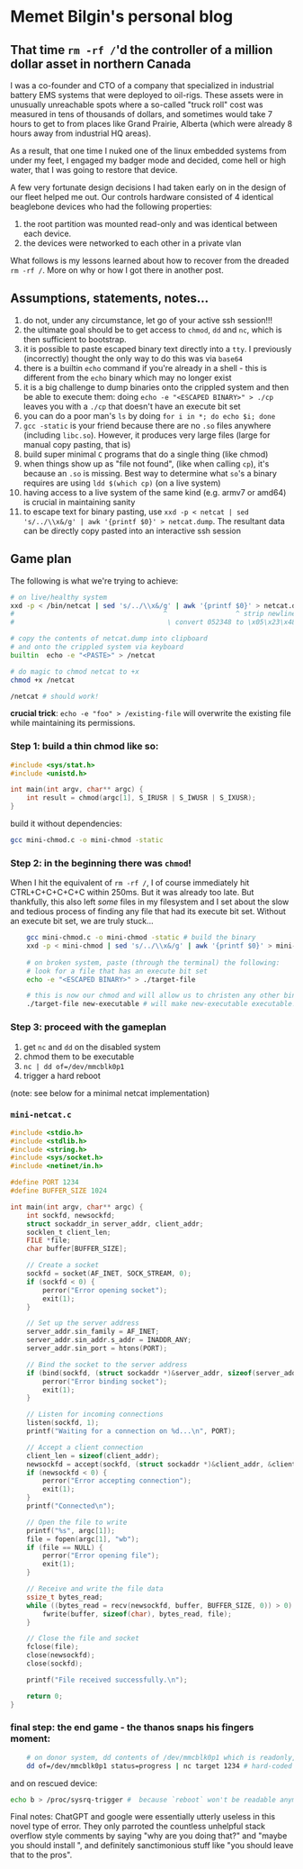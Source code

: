# Memet Bilgin's personal blog


## That time `rm -rf /`'d the controller of a million dollar asset in northern Canada

I was a co-founder and CTO of a company that specialized in industrial battery EMS systems that were deployed to oil-rigs. These assets were in unusually unreachable spots where a so-called "truck roll" cost was measured in tens of thousands of dollars, and sometimes would take 7 hours to get to from places like Grand Prairie, Alberta (which were already 8 hours away from industrial HQ areas).

As a result, that one time I nuked one of the linux embedded systems from under my feet, I engaged my badger mode and decided, come hell or high water, that I was going to restore that device.

A few very fortunate design decisions I had taken early on in the design of our fleet helped me out. Our controls hardware consisted of 4 identical beaglebone devices who had the following properties:

1. the root partition was mounted read-only and was identical between each device.
2. the devices were networked to each other in a private vlan


What follows is my lessons learned about how to recover from the dreaded `rm -rf /`. More on why or how I got there in another post.

## Assumptions, statements, notes...

1. do not, under any circumstance, let go of your active ssh session!!!
1. the ultimate goal should be to get access to `chmod`, `dd` and `nc`, which is then sufficient to bootstrap.
1. it is possible to paste escaped binary text directly into a `tty`. I previously (incorrectly) thought the only way to do this was via `base64`
1. there is a builtin `echo` command if you're already in a shell - this is different from the `echo` binary which may no longer exist
1. it is a big challenge to dump binaries onto the crippled system and then be able to execute them: doing `echo -e "<ESCAPED BINARY>" > ./cp` leaves you with a `./cp` that doesn't have an execute bit set
1. you can do a poor man's `ls` by doing `for i in *; do echo $i; done`
1. `gcc -static` is your friend because there are no `.so` files anywhere (including `libc.so`). However, it produces very large files (large for manual copy pasting, that is)
1. build super minimal `C` programs that do a single thing (like chmod)
1. when things show up as "file not found", (like when calling `cp`), it's because an `.so` is missing. Best way to determine what `so`'s a binary requires are using `ldd $(which cp)` (on a live system)
1. having access to a live system of the same kind (e.g. armv7 or amd64) is crucial in maintaining sanity
1. to escape text for binary pasting, use `xxd -p < netcat | sed 's/../\\x&/g' | awk '{printf $0}' > netcat.dump`. The resultant data can be directly copy pasted into an interactive ssh session

## Game plan

The following is what we're trying to achieve:
```bash
# on live/healthy system 
xxd -p < /bin/netcat | sed 's/../\\x&/g' | awk '{printf $0}' > netcat.dump
#                                     ^                 ^ strip newlines
#                                      \ convert 052348 to \x05\x23\x48

# copy the contents of netcat.dump into clipboard
# and onto the crippled system via keyboard
builtin  echo -e "<PASTE>" > /netcat

# do magic to chmod netcat to +x
chmod +x /netcat

/netcat # should work!
```

**crucial trick**: `echo -e "foo" > /existing-file` will overwrite the existing file while maintaining its permissions.

### Step 1: build a thin chmod like so:

```c
#include <sys/stat.h>
#include <unistd.h>

int main(int argv, char** argc) {
    int result = chmod(argc[1], S_IRUSR | S_IWUSR | S_IXUSR);
}
```

build it without dependencies:

```bash
gcc mini-chmod.c -o mini-chmod -static
```

### Step 2: in the beginning there was `chmod`!

When I hit the equivalent of `rm -rf /`, I of course immediately hit CTRL+C+C+C+C+C within 250ms. But it was already too late.
But thankfully, this also left *some* files in my filesystem and I set about the slow and tedious process of finding any file that had its execute bit set. Without an execute bit set, we are truly stuck...

```bash 
    gcc mini-chmod.c -o mini-chmod -static # build the binary
    xxd -p < mini-chmod | sed 's/../\\x&/g' | awk '{printf $0}' > mini-chmod.dump # make it into a copy pasteable string
    
    # on broken system, paste (through the terminal) the following:
    # look for a file that has an execute bit set
    echo -e "<ESCAPED BINARY>" > ./target-file

    # this is now our chmod and will allow us to christen any other binaries we bring into our new system
    ./target-file new-executable # will make new-executable executable!
```

### Step 3: proceed with the gameplan

1. get `nc` and `dd` on the disabled system
1. chmod them to be executable
1. `nc | dd of=/dev/mmcblk0p1` 
1. trigger a hard reboot

(note: see below for a minimal netcat implementation)

### `mini-netcat.c`

```c
#include <stdio.h>
#include <stdlib.h>
#include <string.h>
#include <sys/socket.h>
#include <netinet/in.h>

#define PORT 1234
#define BUFFER_SIZE 1024

int main(int argv, char** argc) {
    int sockfd, newsockfd;
    struct sockaddr_in server_addr, client_addr;
    socklen_t client_len;
    FILE *file;
    char buffer[BUFFER_SIZE];

    // Create a socket
    sockfd = socket(AF_INET, SOCK_STREAM, 0);
    if (sockfd < 0) {
        perror("Error opening socket");
        exit(1);
    }

    // Set up the server address
    server_addr.sin_family = AF_INET;
    server_addr.sin_addr.s_addr = INADDR_ANY;
    server_addr.sin_port = htons(PORT);

    // Bind the socket to the server address
    if (bind(sockfd, (struct sockaddr *)&server_addr, sizeof(server_addr)) < 0) {
        perror("Error binding socket");
        exit(1);
    }

    // Listen for incoming connections
    listen(sockfd, 1);
    printf("Waiting for a connection on %d...\n", PORT);

    // Accept a client connection
    client_len = sizeof(client_addr);
    newsockfd = accept(sockfd, (struct sockaddr *)&client_addr, &client_len);
    if (newsockfd < 0) {
        perror("Error accepting connection");
        exit(1);
    }
    printf("Connected\n");

    // Open the file to write
    printf("%s", argc[1]);
    file = fopen(argc[1], "wb");
    if (file == NULL) {
        perror("Error opening file");
        exit(1);
    }

    // Receive and write the file data
    ssize_t bytes_read;
    while ((bytes_read = recv(newsockfd, buffer, BUFFER_SIZE, 0)) > 0) {
        fwrite(buffer, sizeof(char), bytes_read, file);
    }

    // Close the file and socket
    fclose(file);
    close(newsockfd);
    close(sockfd);

    printf("File received successfully.\n");

    return 0;
}
```

### final step: the end game - the thanos snaps his fingers moment:

```bash
    # on donor system, dd contents of /dev/mmcblk0p1 which is readonly, and therefore always consistent
    dd of=/dev/mmcblk0p1 status=progress | nc target 1234 # hard-coded port from mini-netcat
```

and on rescued device:
```bash
echo b > /proc/sysrq-trigger #  because `reboot` won't be readable anymore.
```

Final notes: ChatGPT and google were essentially utterly useless in this novel type of error. They only parroted the countless unhelpful stack overflow style comments by saying "why are you doing that?" and "maybe you should install <insert favorite distro>", and definitely sanctimonious stuff like "you should leave that to the pros".
